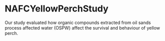 # NAFCYellowPerchStudy
Our study evaluated how organic compounds extracted from oil sands process affected water (OSPW) affect the survival and behaviour of yellow perch. 
